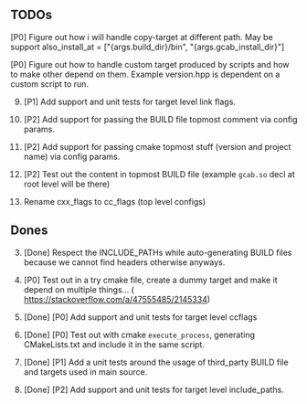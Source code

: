 ## TODOs

[P0] Figure out how i will handle copy-target at different path. May be support also_install_at = ["{args.build_dir}/bin", "{args.gcab_install_dir}"]

[P0] Figure out how to handle custom target produced by scripts and how to make other depend on them. Example version.hpp is dependent on a custom script to run.

9. [P1] Add support and unit tests for target level link flags.

1. [P2] Add support for passing the BUILD file topmost comment via config params.

2. [P2] Add support for passing cmake topmost stuff (version and project name) via config params.

4. [P2] Test out the content in topmost BUILD file (example `gcab.so` decl at root level will be there)

5. Rename cxx_flags to cc_flags (top level configs)


## Dones

3. [Done] Respect the INCLUDE_PATHs while auto-generating BUILD files because we cannot find headers otherwise anyways.

8. [P0] Test out in a try cmake file, create a dummy target and make it depend on multiple things... (
        https://stackoverflow.com/a/47555485/2145334)

6. [Done] [P0] Add support and unit tests for target level ccflags

7. [Done] [P0] Test out with cmake `execute_process`, generating CMakeLists.txt and include it in the same script.

11. [Done] [P1] Add a unit tests around the usage of third_party BUILD file and targets used in main source.

10. [Done] [P2] Add support and unit tests for target level include_paths.

